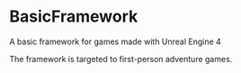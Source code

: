 # BasicFramework
A basic framework for games made with Unreal Engine 4

The framework is targeted to first-person adventure games.
